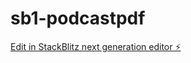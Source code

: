 # sb1-podcastpdf

[Edit in StackBlitz next generation editor ⚡️](https://stackblitz.com/~/github.com/chapy079/sb1-podcastpdf)